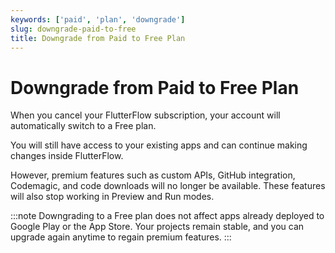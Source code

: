 ```yaml
---
keywords: ['paid', 'plan', 'downgrade']
slug: downgrade-paid-to-free
title: Downgrade from Paid to Free Plan
---
```


# Downgrade from Paid to Free Plan

When you cancel your FlutterFlow subscription, your account will automatically switch to a Free plan.

You will still have access to your existing apps and can continue making changes inside FlutterFlow.

However, premium features such as custom APIs, GitHub integration, Codemagic, and code downloads will no longer be available. These features will also stop working in Preview and Run modes.

:::note
Downgrading to a Free plan does not affect apps already deployed to Google Play or the App Store. Your projects remain stable, and you can upgrade again anytime to regain premium features.
:::
